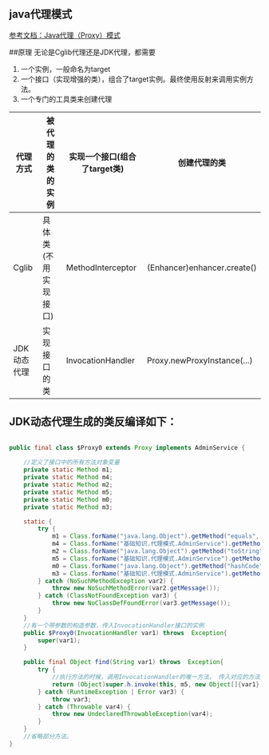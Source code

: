 ## java代理模式
[参考文档：Java代理（Proxy）模式](https://www.jianshu.com/p/8ccdbe00ff06)

##原理
无论是Cglib代理还是JDK代理，都需要  
1. 一个实例，一般命名为target
2. 一个接口（实现增强的类），组合了target实例。最终使用反射来调用实例方法。
3. 一个专门的工具类来创建代理

| 代理方式    | 被代理的类的实例    | 实现一个接口(组合了target类) | 创建代理的类                      |
|---------|-------------|--------------------|-----------------------------|
| Cglib   | 具体类(不用实现接口) | MethodInterceptor  | (Enhancer)enhancer.create() |
| JDK动态代理 | 实现接口的类      | InvocationHandler  | Proxy.newProxyInstance(...) |


## JDK动态代理生成的类反编译如下：
```java

public final class $Proxy0 extends Proxy implements AdminService {
    
    //定义了接口中的所有方法对象变量
    private static Method m1;
    private static Method m4;
    private static Method m2;
    private static Method m5;
    private static Method m0;
    private static Method m3;

    static {
        try {
            m1 = Class.forName("java.lang.Object").getMethod("equals", Class.forName("java.lang.Object"));
            m4 = Class.forName("基础知识.代理模式.AdminService").getMethod("find");
            m2 = Class.forName("java.lang.Object").getMethod("toString");
            m5 = Class.forName("基础知识.代理模式.AdminService").getMethod("find", Class.forName("java.lang.String"));
            m0 = Class.forName("java.lang.Object").getMethod("hashCode");
            m3 = Class.forName("基础知识.代理模式.AdminService").getMethod("update");
        } catch (NoSuchMethodException var2) {
            throw new NoSuchMethodError(var2.getMessage());
        } catch (ClassNotFoundException var3) {
            throw new NoClassDefFoundError(var3.getMessage());
        }
    }
    //有一个带参数的构造参数，传入InvocationHandler接口的实例
    public $Proxy0(InvocationHandler var1) throws  Exception{
        super(var1);
    }

    public final Object find(String var1) throws  Exception{
        try {
            //执行方法的时候，调用InvocationHandler的唯一方法， 传入对应的方法对象。具体增强在invoke方法内实现。
            return (Object)super.h.invoke(this, m5, new Object[]{var1});
        } catch (RuntimeException | Error var3) {
            throw var3;
        } catch (Throwable var4) {
            throw new UndeclaredThrowableException(var4);
        }
    }
    //省略部分方法。
}
```